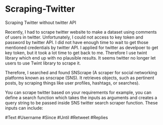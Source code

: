 # Scraping-Twitter
Scraping Twitter without twitter API


Recently, I had to scrape twitter website to make a dataset using comments of users in twitter. Unfortunately, I could not access to key token and password by twitter API. I did not have enough time to wait to get those mentioned credentials by twitter API. I applied for twitter as develpoer to get key token, but it took a lot time to get back to me. Therefore I use twint library which end up with no plausible results. It seems twitter no longer let users to use Twint library to scrape it. 

Therefore, I searched and found SNScrape (A scraper for social networking platforms known as snscrape (SNS). It retrieves objects, such as pertinent posts, by scraping things like user profiles, hashtags, or searches).

You can scrape twitter based on your requirements for example, you can define a search function which takes the inputs as arguments and creates a query string to be passed inside SNS twitter search scraper function. These inputs can include:

#Text 
#Username 
#Since 
#Until 
#Retweet 
#Replies 

 
